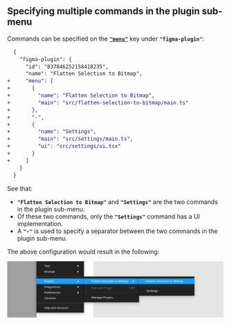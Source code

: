 ## Specifying multiple commands in the plugin sub-menu

Commands can be specified on the [**`"menu"`**](#menu) key under **`"figma-plugin"`**:

```diff
  {
    "figma-plugin": {
      "id": "837846252158418235",
      "name": "Flatten Selection to Bitmap",
+     "menu": [
+       {
+         "name": "Flatten Selection to Bitmap",
+         "main": "src/flatten-selection-to-bitmap/main.ts"
+       },
+       "-",
+       {
+         "name": "Settings",
+         "main": "src/settings/main.ts",
+         "ui": "src/settings/ui.tsx"
+       }
+     ]
    }
  }
```

See that:

- **`"Flatten Selection to Bitmap"`** and **`"Settings"`** are the two commands in the plugin sub-menu.
- Of these two commands, only the **`"Settings"`** command has a UI implementation.
- A **`"-"`** is used to specify a separator between the two commands in the plugin sub-menu.

The above configuration would result in the following:

![“Flatten Selection to Bitmap” plugin sub-menu](/media/multiple-commands.png)
